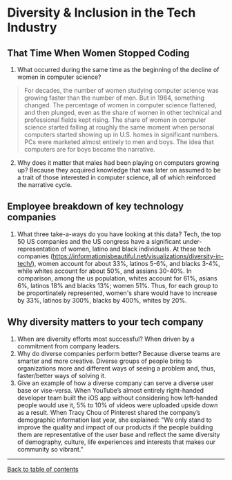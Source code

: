 # Diversity & Inclusion in the Tech Industry

## That Time When Women Stopped Coding

1. What occurred during the same time as the beginning of the decline of women in computer science?
> For decades, the number of women studying computer science was growing faster than the number of men. But in 1984, something changed. The percentage of women in computer science flattened, and then plunged, even as the share of women in other technical and professional fields kept rising.
The share of women in computer science started falling at roughly the same moment when personal computers started showing up in U.S. homes in significant numbers.  PCs were marketed almost entirely to men and boys.  The idea that computers are for boys became the narrative.

2. Why does it matter that males had been playing on computers growing up?
Because they acquired knowledge that was later on assumed to be a trait of those interested in computer science, all of which reinforced the narrative cycle.

## Employee breakdown of key technology companies

1. What three take-a-ways do you have looking at this data?
Tech, the top 50 US companies and the US congress have a significant under-representation of women, latino and black individuals.
At these tech companies (https://informationisbeautiful.net/visualizations/diversity-in-tech/), women account for about 33%, latinos 5-6%, and blacks 3-4%, while whites account for about 50%, and assians 30-40%.  In comparison, among the us population, whites account for 61%, asians 6%, latinos 18% and blacks 13%; women 51%.  Thus, for each group to be proportinately represented, women's share would have to increase by 33%, latinos by 300%, blacks by 400%, whites by 20%.

## Why diversity matters to your tech company

1. When are diversity efforts most successful? When driven by a commitment from company leaders.
2. Why do diverse companies perform better?  Because diverse teams are smarter and more creative. Diverse groups of people bring to organizations more and different ways of seeing a problem and, thus, faster/better ways of solving it.
3. Give an example of how a diverse company can serve a diverse user base or vise-versa.  When YouTube’s almost entirely right-handed developer team built the iOS app without considering how left-handed people would use it, 5% to 10% of videos were uploaded upside down as a result.  When Tracy Chou of Pinterest shared the company’s demographic information last year, she explained: "We only stand to improve the quality and impact of our products if the people building them are representative of the user base and reflect the same diversity of demography, culture, life experiences and interests that makes our community so vibrant."

---

[Back to table of contents](../README.md)